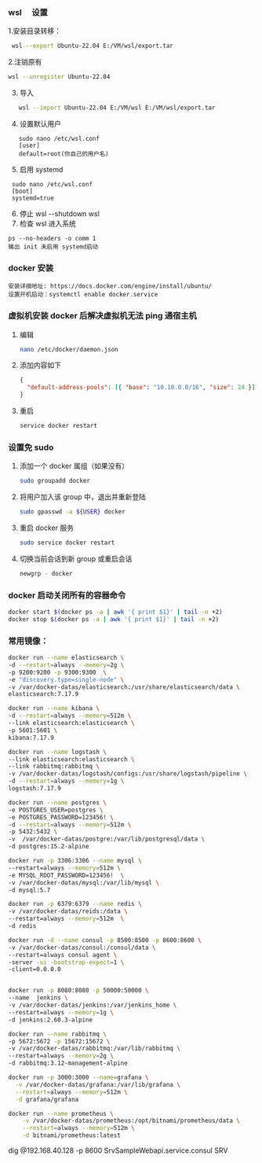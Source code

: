 ### wsl 　设置

1.安装目录转移：

```sh
 wsl --export Ubuntu-22.04 E:/VM/wsl/export.tar
```

2.注销原有

```sh
wsl --unregister Ubuntu-22.04
```

3. 导入

```sh
   wsl --import Ubuntu-22.04 E:/VM/wsl E:/VM/wsl/export.tar
```

4. 设置默认用户

```
   sudo nano /etc/wsl.conf
   [user]
   default=root(你自己的用户名)
```

5. 启用 systemd

```
 sudo nano /etc/wsl.conf
 [boot]
 systemd=true
```

6. 停止
   wsl --shutdown
   wsl
7. 检查 wsl 进入系统

```
ps --no-headers -o comm 1
输出 init 未启用 systemd启动
```

### docker 安装

    安装详细地址: https://docs.docker.com/engine/install/ubuntu/
    设置开机启动：systemctl enable docker.service

### 虚拟机安装 docker 后解决虚拟机无法 ping 通宿主机

1. 编辑

   ```sh
   nano /etc/docker/daemon.json
   ```

2. 添加内容如下
   ```json
   {
     "default-address-pools": [{ "base": "10.10.0.0/16", "size": 24 }]
   }
   ```
3. 重启
   ```sh
   service docker restart
   ```

### 设置免 sudo

1.  添加一个 docker 属组（如果没有）

    ```sh
    sudo groupadd docker
    ```

2.  将用户加入该 group 中，退出并重新登陆

    ```sh
    sudo gpasswd -a ${USER} docker
    ```

3.  重启 docker 服务
    ```sh
    sudo service docker restart
    ```
4.  切换当前会话到新 group 或重启会话
    ```sh
    newgrp - docker
    ```

### docker 启动关闭所有的容器命令

```sh
docker start $(docker ps -a | awk '{ print $1}' | tail -n +2)
docker stop $(docker ps -a | awk '{ print $1}' | tail -n +2)
```

### 常用镜像：

```sh
docker run --name elasticsearch \
-d --restart=always --memory=2g \
-p 9200:9200 -p 9300:9300  \
-e "discovery.type=single-node" \
-v /var/docker-datas/elasticsearch:/usr/share/elasticsearch/data \
elasticsearch:7.17.9

docker run --name kibana \
-d --restart=always --memory=512m \
--link elasticsearch:elasticsearch \
-p 5601:5601 \
kibana:7.17.9

docker run --name logstash \
--link elasticsearch:elasticsearch \
--link rabbitmq:rabbitmq \
-v /var/docker-datas/logstash/configs:/usr/share/logstash/pipeline \
-d --restart=always --memory=1g \
logstash:7.17.9

docker run --name postgres \
-e POSTGRES_USER=postgres \
-e POSTGRES_PASSWORD=123456! \
-d --restart=always --memory=512m \
-p 5432:5432 \
-v  /var/docker-datas/postgre:/var/lib/postgresql/data \
-d postgres:15.2-alpine

docker run -p 3306:3306 --name mysql \
--restart=always --memory=512m \
-e MYSQL_ROOT_PASSWORD=123456!  \
-v /var/docker-datas/mysql:/var/lib/mysql \
-d mysql:5.7

docker run -p 6379:6379 --name redis \
-v /var/docker-datas/reids:/data \
--restart=always --memory=512m  \
-d redis

docker run -d --name consul -p 8500:8500 -p 8600:8600 \
-v /var/docker-datas/consul:/consul/data \
--restart=always consul agent \
-server -ui -bootstrap-expect=1 \
-client=0.0.0.0


docker run -p 8080:8080 -p 50000:50000 \
--name  jenkins \
-v /var/docker-datas/jenkins:/var/jenkins_home \
--restart=always --memory=1g \
-d jenkins:2.60.3-alpine

docker run --name rabbitmq \
-p 5672:5672 -p 15672:15672 \
-v /var/docker-datas/rabbitmq:/var/lib/rabbitmq \
--restart=always --memory=2g \
-d rabbitmq:3.12-management-alpine

docker run -p 3000:3000 --name=grafana \
  -v /var/docker-datas/grafana:/var/lib/grafana \
  --restart=always --memory=512m \
  -d grafana/grafana

docker run --name prometheus \
    -v /var/docker-datas/prometheus:/opt/bitnami/prometheus/data \
    --restart=always --memory=512m \
    -d bitnami/prometheus:latest

```

dig @192.168.40.128 -p 8600 SrvSampleWebapi.service.consul SRV
